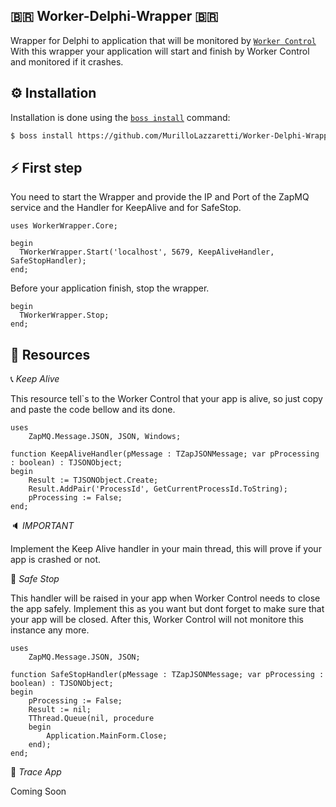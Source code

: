 ## 🇧🇷 Worker-Delphi-Wrapper 🇧🇷

Wrapper for Delphi to application that will be monitored by [`Worker Control`](https://github.com/MurilloLazzaretti/Worker-Control) With this wrapper your application will start and finish by Worker Control and monitored if it crashes.

## ⚙️ Installation

Installation is done using the [`boss install`](https://github.com/HashLoad/boss) command:
``` sh
$ boss install https://github.com/MurilloLazzaretti/Worker-Delphi-Wrapper.git
```

## ⚡️ First step

You need to start the Wrapper and provide the IP and Port of the ZapMQ service and the Handler for KeepAlive and for SafeStop.

```delphi
uses WorkerWrapper.Core;

begin  
  TWorkerWrapper.Start('localhost', 5679, KeepAliveHandler, SafeStopHandler);
end;
```

Before your application finish, stop the wrapper.

```delphi
begin  
  TWorkerWrapper.Stop;
end;  
```

## 🧬 Resources

📞  _Keep Alive_

This resource tell`s to the Worker Control that your app is alive, so just copy and paste the code bellow and its done.

```delphi
uses
    ZapMQ.Message.JSON, JSON, Windows;

function KeepAliveHandler(pMessage : TZapJSONMessage; var pProcessing : boolean) : TJSONObject;
begin
    Result := TJSONObject.Create;
    Result.AddPair('ProcessId', GetCurrentProcessId.ToString);
    pProcessing := False;
end;
```

🔈  _IMPORTANT_ 

Implement the Keep Alive handler in your main thread, this will prove if your app is crashed or not.

🔐 _Safe Stop_

This handler will be raised in your app when Worker Control needs to close the app safely. Implement this as you want but dont forget to make sure that your app will be closed. After this, Worker Control will not monitore this instance any more.

```delphi
uses
    ZapMQ.Message.JSON, JSON;

function SafeStopHandler(pMessage : TZapJSONMessage; var pProcessing : boolean) : TJSONObject;
begin
    pProcessing := False;
    Result := nil;
    TThread.Queue(nil, procedure
    begin
        Application.MainForm.Close;
    end);
end;
```

💎 _Trace App_ 

Coming Soon